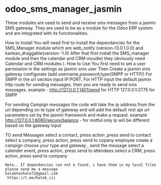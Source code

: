 # odoo_sms_manager_jasmin

  These modules are used to send and receive sms messages from a jasmin SMS gateway.
  They are used to be as a module for the Odoo ERP system and are integrated with its functionalities.
  
How to Install
  You will need first to install the dependancies for the SMS_Manager module
which are web_notify (version-13.0.1.0.0) and kanban_draggable(version -1.0)
After that first install the SMS_manager module and then the calendar and CRM moudle( 
they obviously need Calendar and CRM modules ).
How to Use
  You first need to set a user permission in the settings as jasmin sms user 
Then Create a jasmin sms gateway configurate (add username,password,type(SMPP or HTTP))
For SMPP in the url section input IP:PORT, For HTTP input the default jasmin http route for sending messages.
 then you are ready to send sms messages.
 example - http://127.0.0.1:1401/send   for HTTP
           127.0.0.1:2775 for SMPP
 
  For sending Campign messages the code will take the ip address from the url depending on te type of gateway 
  and will add the default rest api url parameters set by the jasmin framework and make a request.
  example http://127.0.0.1:8080/secure/balance - for restful only ip will be different based on the gateway input
  
  TO send Messages
    select a contact, press action ,press send to contact
    select a company, press action, press send to copany employee
    create a campign choose your type and gateway , send the message
    select a calender event, press action, press send to attendees
    select a CRM, press action, press send to company
    
    
    
    Note.. If dependancies can not e found, i have them in my local files please send me a message 
    kalebteshale72@gmail.com
     https://t.me/Kaleb_iii
